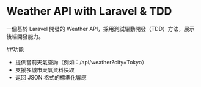 # Weather API with Laravel & TDD
一個基於 Laravel 開發的 Weather API，採用測試驅動開發（TDD）方法，展示後端開發能力。

##功能
- 提供當前天氣查詢（例如：/api/weather?city=Tokyo）
- 支援多城市天氣資料快取
- 返回 JSON 格式的標準化響應
